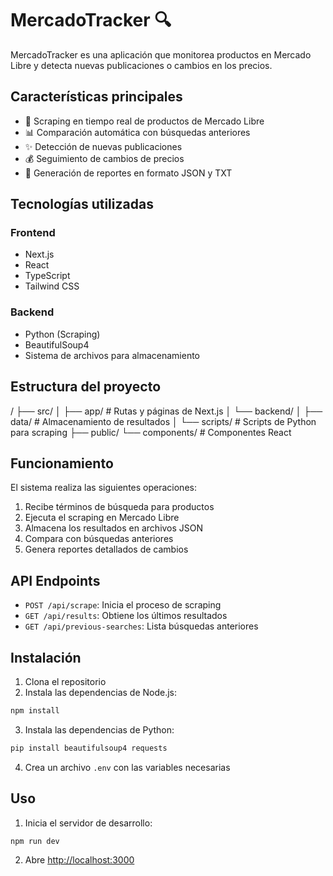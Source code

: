 # MercadoTracker 🔍

MercadoTracker es una aplicación que monitorea productos en Mercado Libre y detecta nuevas publicaciones o cambios en los precios.

## Características principales

- 🔄 Scraping en tiempo real de productos de Mercado Libre
- 📊 Comparación automática con búsquedas anteriores
- ✨ Detección de nuevas publicaciones
- 💰 Seguimiento de cambios de precios
- 📝 Generación de reportes en formato JSON y TXT

## Tecnologías utilizadas

### Frontend
- Next.js
- React
- TypeScript
- Tailwind CSS

### Backend
- Python (Scraping)
- BeautifulSoup4
- Sistema de archivos para almacenamiento

## Estructura del proyecto 
/
├── src/
│ ├── app/ # Rutas y páginas de Next.js
│ └── backend/
│ ├── data/ # Almacenamiento de resultados
│ └── scripts/ # Scripts de Python para scraping
├── public/
└── components/ # Componentes React

## Funcionamiento

El sistema realiza las siguientes operaciones:

1. Recibe términos de búsqueda para productos
2. Ejecuta el scraping en Mercado Libre
3. Almacena los resultados en archivos JSON
4. Compara con búsquedas anteriores
5. Genera reportes detallados de cambios

## API Endpoints

- `POST /api/scrape`: Inicia el proceso de scraping
- `GET /api/results`: Obtiene los últimos resultados
- `GET /api/previous-searches`: Lista búsquedas anteriores

## Instalación

1. Clona el repositorio
2. Instala las dependencias de Node.js:

```bash
npm install
```

3. Instala las dependencias de Python:
```bash
pip install beautifulsoup4 requests
```

4. Crea un archivo `.env` con las variables necesarias

## Uso

1. Inicia el servidor de desarrollo:
```bash
npm run dev
```

2. Abre [http://localhost:3000](http://localhost:3000)
